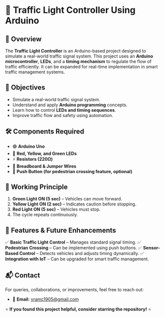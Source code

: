 # 🚦 Traffic Light Controller Using Arduino

## 📖 Overview
The **Traffic Light Controller** is an Arduino-based project designed to simulate a real-world traffic signal system. This project uses an **Arduino microcontroller**, **LEDs**, and a **timing mechanism** to regulate the flow of traffic efficiently. It can be expanded for real-time implementation in smart traffic management systems.

## 🎯 Objectives
- Simulate a real-world traffic signal system.
- Understand and apply **Arduino programming** concepts.
- Learn how to control **LEDs and timing sequences**.
- Improve traffic flow and safety using automation.

## 🛠️ Components Required
- 🟢 **Arduino Uno**
- 🔴 **Red, Yellow, and Green LEDs**
- ⚡ **Resistors (220Ω)**
- 🔌 **Breadboard & Jumper Wires**
- 🔄 **Push Button (for pedestrian crossing feature, optional)**

## 🔬 Working Principle
1. **Green Light ON (5 sec)** – Vehicles can move forward.
2. **Yellow Light ON (2 sec)** – Indicates caution before stopping.
3. **Red Light ON (5 sec)** – Vehicles must stop.
4. The cycle repeats continuously.

## 🚀 Features & Future Enhancements
✅ **Basic Traffic Light Control** – Manages standard signal timing.
✅ **Pedestrian Crossing** – Can be implemented using push buttons.
✅ **Sensor-Based Control** – Detects vehicles and adjusts timing dynamically.
✅ **Integration with IoT** – Can be upgraded for smart traffic management.

## 📬 Contact
For queries, collaborations, or improvements, feel free to reach out:
- 📧 **Email:** vramc1905@gmail.com

⭐ **If you found this project helpful, consider starring the repository!** ⭐
